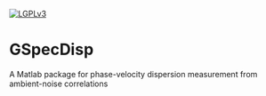   [![LGPLv3](https://www.gnu.org/graphics/lgplv3-88x31.png)](https://www.gnu.org/licenses/lgpl.html) 
# GSpecDisp
A Matlab package for phase-velocity dispersion measurement from ambient-noise correlations
